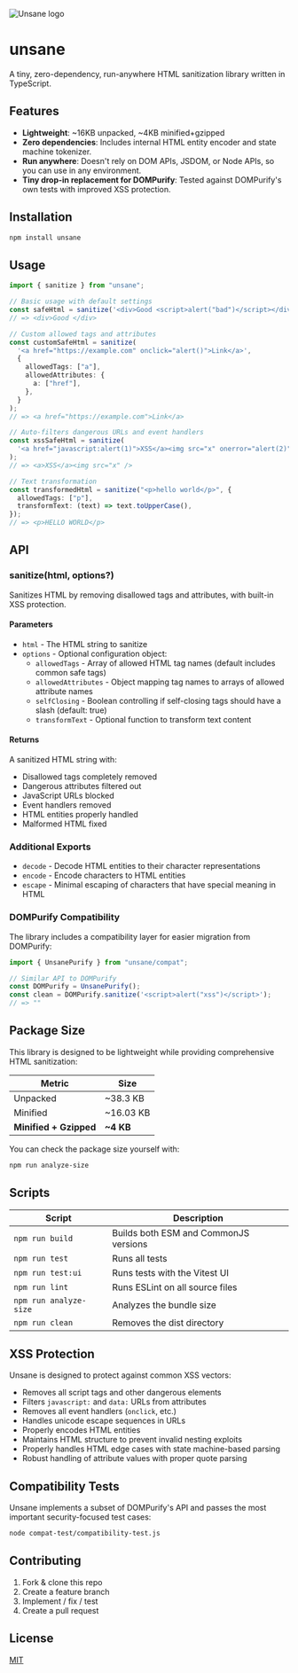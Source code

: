 ![Unsane logo](https://github.com/user-attachments/assets/ee83110e-82c1-4514-a8e9-da946096bab9)

# unsane

A tiny, zero-dependency, run-anywhere HTML sanitization library written in TypeScript.

## Features

- **Lightweight**: ~16KB unpacked, ~4KB minified+gzipped
- **Zero dependencies**: Includes internal HTML entity encoder and state machine tokenizer.
- **Run anywhere**: Doesn't rely on DOM APIs, JSDOM, or Node APIs, so you can use in any environment.
- **Tiny drop-in replacement for DOMPurify**: Tested against DOMPurify's own tests with improved XSS protection.

## Installation

```bash
npm install unsane
```

## Usage

```ts
import { sanitize } from "unsane";

// Basic usage with default settings
const safeHtml = sanitize('<div>Good <script>alert("bad")</script></div>');
// => <div>Good </div>

// Custom allowed tags and attributes
const customSafeHtml = sanitize(
  '<a href="https://example.com" onclick="alert()">Link</a>',
  {
    allowedTags: ["a"],
    allowedAttributes: {
      a: ["href"],
    },
  }
);
// => <a href="https://example.com">Link</a>

// Auto-filters dangerous URLs and event handlers
const xssSafeHtml = sanitize(
  '<a href="javascript:alert(1)">XSS</a><img src="x" onerror="alert(2)">'
);
// => <a>XSS</a><img src="x" />

// Text transformation
const transformedHtml = sanitize("<p>hello world</p>", {
  allowedTags: ["p"],
  transformText: (text) => text.toUpperCase(),
});
// => <p>HELLO WORLD</p>
```

## API

### sanitize(html, options?)

Sanitizes HTML by removing disallowed tags and attributes, with built-in XSS protection.

#### Parameters

- `html` - The HTML string to sanitize
- `options` - Optional configuration object:
  - `allowedTags` - Array of allowed HTML tag names (default includes common safe tags)
  - `allowedAttributes` - Object mapping tag names to arrays of allowed attribute names
  - `selfClosing` - Boolean controlling if self-closing tags should have a slash (default: true)
  - `transformText` - Optional function to transform text content

#### Returns

A sanitized HTML string with:

- Disallowed tags completely removed
- Dangerous attributes filtered out
- JavaScript URLs blocked
- Event handlers removed
- HTML entities properly handled
- Malformed HTML fixed

### Additional Exports

- `decode` - Decode HTML entities to their character representations
- `encode` - Encode characters to HTML entities
- `escape` - Minimal escaping of characters that have special meaning in HTML

### DOMPurify Compatibility

The library includes a compatibility layer for easier migration from DOMPurify:

```ts
import { UnsanePurify } from "unsane/compat";

// Similar API to DOMPurify
const DOMPurify = UnsanePurify();
const clean = DOMPurify.sanitize('<script>alert("xss")</script>');
// => ""
```

## Package Size

This library is designed to be lightweight while providing comprehensive HTML sanitization:

| Metric                 | Size      |
| ---------------------- | --------- |
| Unpacked               | ~38.3 KB  |
| Minified               | ~16.03 KB |
| **Minified + Gzipped** | **~4 KB** |

You can check the package size yourself with:

```bash
npm run analyze-size
```

## Scripts

| Script                 | Description                           |
| ---------------------- | ------------------------------------- |
| `npm run build`        | Builds both ESM and CommonJS versions |
| `npm run test`         | Runs all tests                        |
| `npm run test:ui`      | Runs tests with the Vitest UI         |
| `npm run lint`         | Runs ESLint on all source files       |
| `npm run analyze-size` | Analyzes the bundle size              |
| `npm run clean`        | Removes the dist directory            |

## XSS Protection

Unsane is designed to protect against common XSS vectors:

- Removes all script tags and other dangerous elements
- Filters `javascript:` and `data:` URLs from attributes
- Removes all event handlers (`onclick`, etc.)
- Handles unicode escape sequences in URLs
- Properly encodes HTML entities
- Maintains HTML structure to prevent invalid nesting exploits
- Properly handles HTML edge cases with state machine-based parsing
- Robust handling of attribute values with proper quote parsing

## Compatibility Tests

Unsane implements a subset of DOMPurify's API and passes the most important security-focused test cases:

```bash
node compat-test/compatibility-test.js
```

## Contributing

1. Fork & clone this repo
2. Create a feature branch
3. Implement / fix / test
4. Create a pull request

## License

[MIT](./LICENSE)
